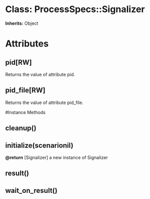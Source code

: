 # Class: ProcessSpecs::Signalizer
**Inherits:** Object
    



# Attributes
## pid[RW] [](#attribute-i-pid)
Returns the value of attribute pid.

## pid_file[RW] [](#attribute-i-pid_file)
Returns the value of attribute pid_file.


#Instance Methods
## cleanup() [](#method-i-cleanup)

## initialize(scenarionil) [](#method-i-initialize)

**@return** [Signalizer] a new instance of Signalizer

## result() [](#method-i-result)

## wait_on_result() [](#method-i-wait_on_result)

